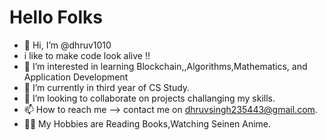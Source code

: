 <b><h1>Hello Folks</h1></b>
- 👋 Hi, I’m @dhruv1010
- i like to make code look alive !!
- 👀 I’m interested in learning Blockchain,,Algorithms,Mathematics, and Application Development
- 🌱 I’m currently in third year of CS Study.
- 💞️ I’m looking to collaborate on projects challanging my skills.
- 📫 How to reach me --> contact me on dhruvsingh235443@gmail.com.
- 🐱‍🚀 My Hobbies are Reading Books,Watching Seinen Anime.
<!--- itis a ✨ special ✨ repository because its `README.md` (this file) appears on your GitHub profile.
You can click the Preview link to take a look at your changes.
--->




